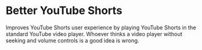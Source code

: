 # Better YouTube Shorts

Improves YouTube Shorts user experience by playing YouTube Shorts in the standard YouTube video player.
Whoever thinks a video player without seeking and volume controls is a good idea is wrong.